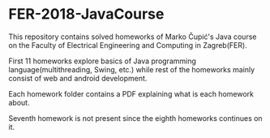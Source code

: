 # FER-2018-JavaCourse

This repository contains solved homeworks of Marko Čupić's Java course on the Faculty of Electrical Engineering and Computing in Zagreb(FER).

First 11 homeworks explore basics of Java programming language(multithreading, Swing, etc.) while rest of the homeworks mainly consist of web and android development.

Each homework folder contains a PDF explaining what is each homework about.

Seventh homework is not present since the eighth homeworks continues on it.
